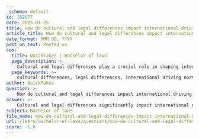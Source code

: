 ```yaml
---
_schema: default
id: 162877
date: 2025-01-25
title: How do cultural and legal differences impact international driving norms?
article_title: How do cultural and legal differences impact international driving norms?
date_format: MMM DD, YYYY
post_on_text: Posted on
seo:
  title: QuickTakes | Bachelor of laws
  page_description: >-
    Cultural and legal differences play a crucial role in shaping international driving norms, affecting behaviors, safety, and compliance with traffic regulations. Understanding these variations is essential for safe driving in foreign countries.
  page_keywords: >-
    cultural differences, legal differences, international driving norms, driving customs, traffic laws, traffic safety culture, driving behavior, road safety, adaptability, infrastructure, driver awareness
author: QuickTakes
question: >-
    How do cultural and legal differences impact international driving norms?
answer: >-
    Cultural and legal differences significantly impact international driving norms, influencing both behavior and safety on the roads. Here are several key aspects to consider:\n\n1. **Driving Customs and Etiquette**: Different countries have unique driving customs that reflect their societal values. For instance, in many countries, driving occurs on the right-hand side of the road, while in others, such as Australia and the UK, it is on the left. Understanding these customs is crucial for safe driving in foreign environments. Failure to adapt can lead to dangerous situations, as drivers may misinterpret traffic signals or right-of-way rules based on their home country's norms.\n\n2. **Traffic Laws and Regulations**: Legal differences can be stark, with variations in speed limits, traffic signs, and enforcement practices. For example, some countries may have stricter penalties for driving under the influence of alcohol, while others may have more lenient regulations. Familiarity with these laws is essential for international drivers to avoid legal issues and ensure safety.\n\n3. **Cultural Attitudes Towards Driving**: Driving behavior is often a reflection of a society's values and norms. In some cultures, aggressive driving may be more accepted, while in others, patience and caution are emphasized. This can affect how drivers react in various situations, such as merging into traffic or responding to pedestrians. Studies have shown that cultural factors, including social norms and individual attitudes, play a significant role in driving behavior and can lead to risky practices if not aligned with local expectations.\n\n4. **Traffic Safety Culture**: The concept of traffic safety culture encompasses the beliefs, values, and norms related to driving within a society. Countries with a strong traffic safety culture tend to have lower accident rates and fatalities. For instance, nations with rigorous law enforcement and public awareness campaigns often see better compliance with traffic regulations, while those with a more relaxed approach may experience higher rates of violations and accidents.\n\n5. **Adaptability and Awareness**: International drivers must remain adaptable and observant when navigating foreign roads. Cultural differences in driving can be subtle but significant, affecting everything from how drivers communicate (e.g., using signals or honking) to their overall approach to road safety. Being aware of these differences can help prevent misunderstandings and accidents.\n\n6. **Impact of Technology and Infrastructure**: The availability and quality of driving infrastructure, such as road conditions and signage, can also vary widely between countries. In some regions, advanced technology may enhance safety (e.g., traffic cameras, smart traffic lights), while in others, outdated infrastructure may contribute to higher accident rates.\n\nIn summary, cultural and legal differences shape international driving norms in various ways, influencing driver behavior, safety practices, and compliance with traffic laws. Understanding these differences is essential for anyone planning to drive in a foreign country, as it can significantly enhance both personal safety and the safety of others on the road.
subject: Bachelor of laws
file_name: how-do-cultural-and-legal-differences-impact-international-driving-norms.md
url: /learn/bachelor-of-laws/questions/how-do-cultural-and-legal-differences-impact-international-driving-norms
score: -1.0
---
```


&nbsp;
